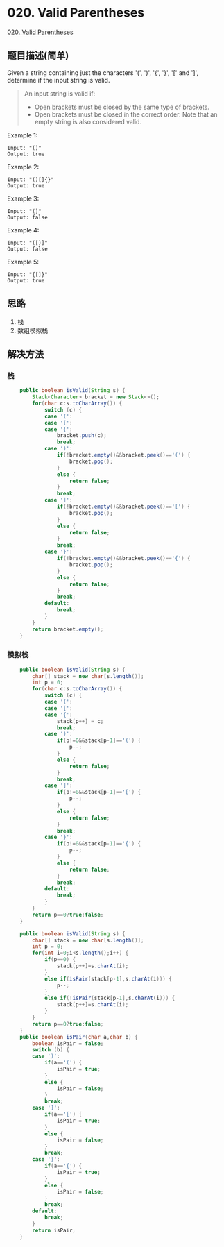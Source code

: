 # 020. Valid Parentheses
[020. Valid Parentheses](https://leetcode-cn.com/problems/valid-parentheses/)

## 题目描述(简单)

Given a string containing just the characters '(', ')', '{', '}', '[' and ']', determine if the input string is valid.

> An input string is valid if:
> - Open brackets must be closed by the same type of brackets.
> - Open brackets must be closed in the correct order.
Note that an empty string is also considered valid.

Example 1:
```
Input: "()"
Output: true
```
Example 2:
```
Input: "()[]{}"
Output: true
```
Example 3:
```
Input: "(]"
Output: false
```
Example 4:
```
Input: "([)]"
Output: false
```
Example 5:
```
Input: "{[]}"
Output: true
```

## 思路

1. 栈
2. 数组模拟栈

## 解决方法

### 栈



```java
	public boolean isValid(String s) {
		Stack<Character> bracket = new Stack<>();
		for(char c:s.toCharArray()) {
			switch (c) {
			case '(':
			case '[':
			case '{':
				bracket.push(c);
				break;
			case ')':
				if(!bracket.empty()&&bracket.peek()=='(') {
					bracket.pop();
				}
				else {
					return false;
				}
				break;
			case ']':
				if(!bracket.empty()&&bracket.peek()=='[') {
					bracket.pop();
				}
				else {
					return false;
				}
				break;
			case '}':
				if(!bracket.empty()&&bracket.peek()=='{') {
					bracket.pop();
				}
				else {
					return false;
				}
				break;
			default:
				break;
			}
		}
		return bracket.empty();
	}
```


### 模拟栈



```java
	public boolean isValid(String s) {
        char[] stack = new char[s.length()];
        int p = 0;
        for(char c:s.toCharArray()) {
			switch (c) {
			case '(':
			case '[':
			case '{':
				stack[p++] = c;
				break;
			case ')':
				if(p!=0&&stack[p-1]=='(') {
					p--;
				}
				else {
					return false;
				}
				break;
			case ']':
				if(p!=0&&stack[p-1]=='[') {
					p--;
				}
				else {
					return false;
				}
				break;
			case '}':
				if(p!=0&&stack[p-1]=='{') {
					p--;
				}
				else {
					return false;
				}
				break;
			default:
				break;
			}
		}
        return p==0?true:false;
    }
```



```java
	public boolean isValid(String s) {
        char[] stack = new char[s.length()];
        int p = 0;
        for(int i=0;i<s.length();i++) {
        	if(p==0) {
        		stack[p++]=s.charAt(i);
        	}
        	else if(isPair(stack[p-1],s.charAt(i))) {
        		p--;
        	}
        	else if(!isPair(stack[p-1],s.charAt(i))) {
        		stack[p++]=s.charAt(i);
			}
        }
        return p==0?true:false;
    }
	public boolean isPair(char a,char b) {
		boolean isPair = false;
		switch (b) {
		case ')':
			if(a=='(') {
				isPair = true;
			}
			else {
				isPair = false;
			}
			break;
		case ']':
			if(a=='[') {
				isPair = true;
			}
			else {
				isPair = false;
			}
			break;
		case '}':
			if(a=='{') {
				isPair = true;
			}
			else {
				isPair = false;
			}
			break;
		default:
			break;
		}
		return isPair;
	}
```






